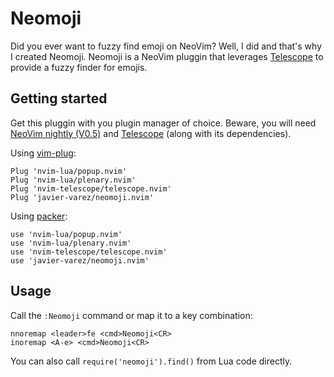 
# Neomoji

Did you ever want to fuzzy find emoji on NeoVim? Well, I did and that's why I created Neomoji. Neomoji is a NeoVim pluggin that leverages [Telescope](https://github.com/nvim-telescope/telescope.nvim) to provide a fuzzy finder for emojis.

## Getting started

Get this pluggin with you plugin manager of choice. Beware, you will need [NeoVim nightly (V0.5)](https://github.com/neovim/neovim/releases/tag/nightly) and [Telescope](https://github.com/nvim-telescope/telescope.nvim) (along with its dependencies).

Using [vim-plug](https://github.com/junegunn/vim-plug):

```
Plug 'nvim-lua/popup.nvim'
Plug 'nvim-lua/plenary.nvim'
Plug 'nvim-telescope/telescope.nvim'
Plug 'javier-varez/neomoji.nvim'
```

Using [packer](https://github.com/wbthomason/packer.nvim):

```
use 'nvim-lua/popup.nvim'
use 'nvim-lua/plenary.nvim'
use 'nvim-telescope/telescope.nvim'
use 'javier-varez/neomoji.nvim'
```

## Usage

Call the `:Neomoji` command or map it to a key combination:

```
nnoremap <leader>fe <cmd>Neomoji<CR>
inoremap <A-e> <cmd>Neomoji<CR>
```

You can also call `require('neomoji').find()` from Lua code directly.


